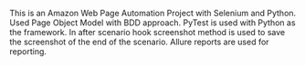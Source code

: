 This is an Amazon Web Page Automation Project with Selenium and Python.
Used Page Object Model with BDD approach.
PyTest is used with Python as the framework.
In after scenario hook screenshot method is used to save the screenshot of the end of the scenario.
Allure reports are used for reporting.
